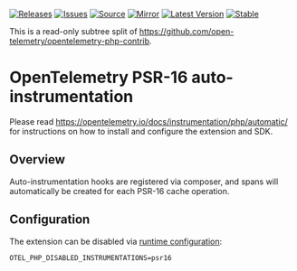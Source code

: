 [![Releases](https://img.shields.io/badge/releases-purple)](https://github.com/opentelemetry-php/contrib-auto-psr16/releases)
[![Issues](https://img.shields.io/badge/issues-pink)](https://github.com/open-telemetry/opentelemetry-php/issues)
[![Source](https://img.shields.io/badge/source-contrib-green)](https://github.com/open-telemetry/opentelemetry-php-contrib/tree/main/src/Instrumentation/Psr16)
[![Mirror](https://img.shields.io/badge/mirror-opentelemetry--php--contrib-blue)](https://github.com/opentelemetry-php/contrib-auto-psr16)
[![Latest Version](http://poser.pugx.org/open-telemetry/opentelemetry-auto-psr16/v/unstable)](https://packagist.org/packages/open-telemetry/opentelemetry-auto-psr16/)
[![Stable](http://poser.pugx.org/open-telemetry/opentelemetry-auto-psr16/v/stable)](https://packagist.org/packages/open-telemetry/opentelemetry-auto-psr16/)

This is a read-only subtree split of https://github.com/open-telemetry/opentelemetry-php-contrib.

# OpenTelemetry PSR-16 auto-instrumentation
Please read https://opentelemetry.io/docs/instrumentation/php/automatic/ for instructions on how to
install and configure the extension and SDK.

## Overview
Auto-instrumentation hooks are registered via composer, and spans will automatically be created for each PSR-16 cache operation.

## Configuration

The extension can be disabled via [runtime configuration](https://opentelemetry.io/docs/instrumentation/php/sdk/#configuration):

```shell
OTEL_PHP_DISABLED_INSTRUMENTATIONS=psr16
```
